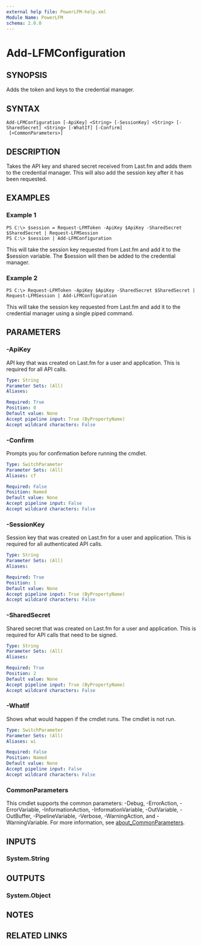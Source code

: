 ```yaml
---
external help file: PowerLFM-help.xml
Module Name: PowerLFM
schema: 2.0.0
---
```


# Add-LFMConfiguration

## SYNOPSIS

Adds the token and keys to the credential manager.

## SYNTAX

```text
Add-LFMConfiguration [-ApiKey] <String> [-SessionKey] <String> [-SharedSecret] <String> [-WhatIf] [-Confirm]
 [<CommonParameters>]
```

## DESCRIPTION

Takes the API key and shared secret received from Last.fm and adds them to the credential manager. This will also add the session key after it has been requested.

## EXAMPLES

### Example 1

```text
PS C:\> $session = Request-LFMToken -ApiKey $ApiKey -SharedSecret $SharedSecret | Request-LFMSession
PS C:\> $session | Add-LFMConfiguration
```

This will take the session key requested from Last.fm and add it to the $session variable. The $session will then be added to the credential manager.

### Example 2

```text
PS C:\> Request-LFMToken -ApiKey $ApiKey -SharedSecret $SharedSecret | Request-LFMSession | Add-LFMConfiguration
```

This will take the session key requested from Last.fm and add it to the credential manager using a single piped command.

## PARAMETERS

### -ApiKey

API key that was created on Last.fm for a user and application. This is required for all API calls.

```yaml
Type: String
Parameter Sets: (All)
Aliases:

Required: True
Position: 0
Default value: None
Accept pipeline input: True (ByPropertyName)
Accept wildcard characters: False
```

### -Confirm

Prompts you for confirmation before running the cmdlet.

```yaml
Type: SwitchParameter
Parameter Sets: (All)
Aliases: cf

Required: False
Position: Named
Default value: None
Accept pipeline input: False
Accept wildcard characters: False
```

### -SessionKey

Session key that was created on Last.fm for a user and application. This is required for all authenticated API calls.

```yaml
Type: String
Parameter Sets: (All)
Aliases:

Required: True
Position: 1
Default value: None
Accept pipeline input: True (ByPropertyName)
Accept wildcard characters: False
```

### -SharedSecret

Shared secret that was created on Last.fm for a user and application. This is required for API calls that need to be signed.

```yaml
Type: String
Parameter Sets: (All)
Aliases:

Required: True
Position: 2
Default value: None
Accept pipeline input: True (ByPropertyName)
Accept wildcard characters: False
```

### -WhatIf

Shows what would happen if the cmdlet runs. The cmdlet is not run.

```yaml
Type: SwitchParameter
Parameter Sets: (All)
Aliases: wi

Required: False
Position: Named
Default value: None
Accept pipeline input: False
Accept wildcard characters: False
```

### CommonParameters

This cmdlet supports the common parameters: -Debug, -ErrorAction, -ErrorVariable, -InformationAction, -InformationVariable, -OutVariable, -OutBuffer, -PipelineVariable, -Verbose, -WarningAction, and -WarningVariable. For more information, see [about\_CommonParameters](http://go.microsoft.com/fwlink/?LinkID=113216).

## INPUTS

### System.String

## OUTPUTS

### System.Object

## NOTES

## RELATED LINKS

